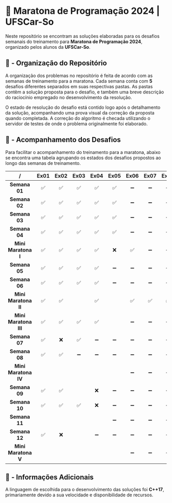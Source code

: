 # 🦉 Maratona de Programação 2024 | UFSCar-So

Neste repositório se encontram as soluções elaboradas para os desafios semanais do treinamento para **Maratona de Programação 2024**, organizado pelos alunos da **UFSCar-So**.

## 📒 - Organização do Repositório

A organização dos problemas no repositório é feita de acordo com as semanas de treinamento para a maratona. Cada semana conta com **5** desafios diferentes separados em suas respectivas pastas. As pastas contêm a solução proposta para o desafio, e também uma breve descrição do raciocínio empregado no desenvolvimento da resolução. 

O estado de resolução do desafio está contido logo após o detalhamento da solução, acompanhando uma prova visual da correção da proposta quando completada. A correção do algoritmo é checada utilizando o servidor de testes de onde o problema originalmente foi elaborado.


## 📍 - Acompanhamento dos Desafios

Para facilitar o acompanhamento do treinamento para a maratona, abaixo se encontra uma tabela agrupando os estados dos desafios propostos ao longo das semanas de treinamento.


|     /     | Ex01 | Ex02 | Ex03 | Ex04 | Ex05 | Ex06 | Ex07 | Ex08 |
|:---------:|:----:|:----:|:----:|:----:|:----:|:----:|:----:|:----:|
| **Semana 01** |  ✅  |  ✅  |  ✅  |  ✅  |  ✅  |  ➖  |  ➖  |  ➖  |
| **Semana 02** |  ✅  |  ✅  |  ✅  |  ✅  |  ✅  |  ➖  |  ➖  |  ➖  |
| **Semana 03** |  ✅  |  ✅  |  ✅  |  ✅  |  ✅  |  ➖  |  ➖  |  ➖  |
| **Semana 04** |  ✅  |  ✅  |  ✅  |  ✅  |  ✅  |  ➖  |  ➖  |  ➖  |
| **Mini Maratona I** |  ✅  |  ✅  |  ✅  |  ✅  |  ❌  |  ✅  |  ➖  |  ➖  |
| **Semana 05** |  ✅  |  ✅  |  ✅  |  ✅  |  ➖  |  ➖  |  ➖  |  ➖  |
| **Semana 06** |  ✅  |  ✅  |  ✅  |  ✅  |  ➖  |  ➖  |  ➖  |  ➖  |
| **Mini Maratona II** |  ✅  |  ✅  |      |  ✅  |      |  ✅  |  ✅  |  ✅  |
| **Mini Maratona III** |  ✅  |  ✅  |  ✅  |  ✅  |      |  ➖  |  ➖  |  ➖  |
| **Semana 07** |  ✅  |  ❌  |  ✅  |  ➖  |  ➖  |  ➖  |  ➖  |  ➖  |
| **Semana 08** |  ✅  |  ✅  |  ➖  |  ➖  |  ➖  |  ➖  |  ➖  |  ➖  |
| **Mini Maratona IV** |      |       |      |      |      |  ➖  |  ➖  |  ➖  |
| **Semana 09** |  ✅  |  ✅  |      |  ❌  |  ➖  |  ➖  |  ➖  |  ➖  |
| **Semana 10** |  ✅  |  ✅  |  ✅  |  ❌  |  ➖  |  ➖  |  ➖  |  ➖  |
| **Semana 11** |      |      |      |      |  ➖  |  ➖  |  ➖  |  ➖  |
| **Semana 12** |  ✅  |  ❌  |      |  ➖  |   ➖  |  ➖  |  ➖  |  ➖  |
| **Mini Maratona V** |      |       |      |      |      |  ➖  |  ➖  |  ➖  |

## 📑 - Informações Adicionais

A linguagem de escolhida para o desenvolvimento das soluções foi **C++17**, primariamente devido a sua velocidade e disponibilidade de recursos.